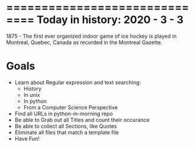 ==============================
Today in history: 2020 - 3 - 3
==============================

1875 - The first ever organized indoor game
of ice hockey is played in Montreal, Quebec,
Canada as recorded in the Montreal Gazette.

Goals
=====
- Learn about Regular expression and text searching:
  - History
  - In unix
  - In python
  - From a Computer Science Perspective
- Find all URLs in python-in-morning repo
- Be able to Grab out all Titles and count their occurance
- Be able to collect all Sections, like Quotes
- Eliminate all files that match a template file
- Have Fun!
